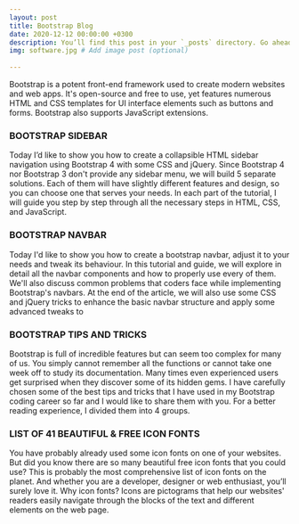 ```yaml
---
layout: post
title: Bootstrap Blog
date: 2020-12-12 00:00:00 +0300
description: You’ll find this post in your `_posts` directory. Go ahead and edit it and re-build the site to see your changes. # Add post description (optional)
img: software.jpg # Add image post (optional)
 
---
```

Bootstrap is a potent front-end framework used to create modern websites and web apps. It's open-source and free to use, yet features numerous HTML and CSS templates for UI interface elements such as buttons and forms. Bootstrap also supports JavaScript extensions.

### BOOTSTRAP SIDEBAR

 Today I’d like to show you how to create a collapsible HTML sidebar navigation using Bootstrap 4 with some CSS and jQuery. Since Bootstrap 4 nor Bootstrap 3 don't provide any sidebar menu, we will build 5 separate solutions. Each of them will have slightly different features and design, so you can choose one that serves your needs.  In each part of the tutorial, I will guide you step by step through all the necessary steps in HTML, CSS, and JavaScript. 

### BOOTSTRAP NAVBAR

Today I'd like to show you how to create a bootstrap navbar, adjust it to your needs and tweak its behaviour. In this tutorial and guide, we will explore in detail all the navbar components and how to properly use every of them. We'll also discuss common problems that coders face while implementing Bootstrap's navbars. At the end of the article, we will also use some CSS and jQuery tricks to enhance the basic navbar structure and apply some advanced tweaks to

 
### BOOTSTRAP TIPS AND TRICKS

Bootstrap is full of incredible features but can seem too complex for many of us. You simply cannot remember all the functions or cannot take one week off to study its documentation. Many times even experienced users get surprised when they discover some of its hidden gems. I have carefully chosen some of the best tips and tricks that I have used in my Bootstrap coding career so far and I would like to share them with you. For a better reading experience, I divided them into 4 groups.
 
 
 ###  LIST OF 41 BEAUTIFUL & FREE ICON FONTS
  
You have probably already used some icon fonts on one of your websites. But did you know there are so many beautiful free icon fonts that you could use? This is probably the most comprehensive list of icon fonts on the planet.  And whether you are a developer, designer or web enthusiast, you’ll surely love it. Why icon fonts? Icons are pictograms that help our websites' readers easily navigate through the blocks of the text and different elements on the web page. 
